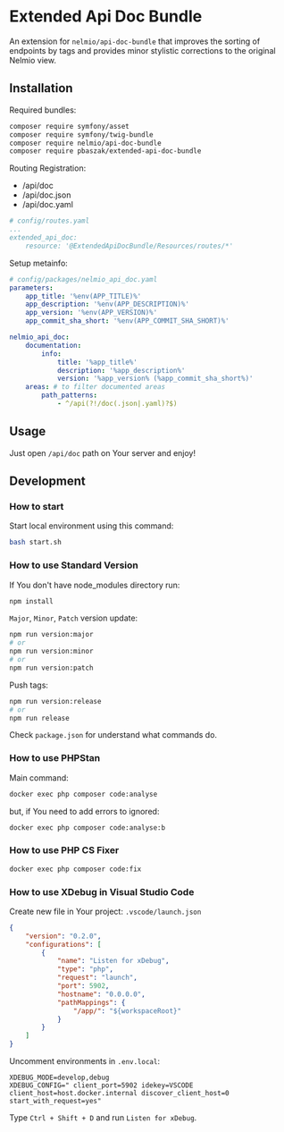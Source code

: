 # Extended Api Doc Bundle #

An extension for `nelmio/api-doc-bundle` that improves the sorting of endpoints by tags and provides minor stylistic corrections to the original Nelmio view.

## Installation

Required bundles:

```bash
composer require symfony/asset
composer require symfony/twig-bundle
composer require nelmio/api-doc-bundle
composer require pbaszak/extended-api-doc-bundle
```

Routing Registration:

- /api/doc
- /api/doc.json
- /api/doc.yaml

```yaml
# config/routes.yaml
...
extended_api_doc:
    resource: '@ExtendedApiDocBundle/Resources/routes/*'
```

Setup metainfo:

```yaml
# config/packages/nelmio_api_doc.yaml
parameters:
    app_title: '%env(APP_TITLE)%'
    app_description: '%env(APP_DESCRIPTION)%'
    app_version: '%env(APP_VERSION)%'
    app_commit_sha_short: '%env(APP_COMMIT_SHA_SHORT)%'

nelmio_api_doc:
    documentation:
        info:
            title: '%app_title%'
            description: '%app_description%'
            version: '%app_version% (%app_commit_sha_short%)'
    areas: # to filter documented areas
        path_patterns:
            - ^/api(?!/doc(.json|.yaml)?$)
```

## Usage

Just open `/api/doc` path on Your server and enjoy!

## Development

### How to start

Start local environment using this command:
```sh
bash start.sh
```

### How to use **Standard Version**

If You don't have node_modules directory run:
```sh
npm install
```

`Major`, `Minor`, `Patch` version update:
```sh
npm run version:major
# or
npm run version:minor
# or
npm run version:patch
```

Push tags:
```sh
npm run version:release
# or
npm run release
```

Check `package.json` for understand what commands do.

### How to use **PHPStan**

Main command:
```bash
docker exec php composer code:analyse
```
but, if You need to add errors to ignored:
```bash
docker exec php composer code:analyse:b
```

### How to use **PHP CS Fixer**

```bash
docker exec php composer code:fix
```

### How to use **XDebug** in **Visual Studio Code**

Create new file in Your project: `.vscode/launch.json`
```json
{
    "version": "0.2.0",
    "configurations": [
        {
            "name": "Listen for xDebug",
            "type": "php",
            "request": "launch",
            "port": 5902,
            "hostname": "0.0.0.0",
            "pathMappings": {
                "/app/": "${workspaceRoot}"
            }
        }
    ]
}
```

Uncomment environments in `.env.local`:
```env
XDEBUG_MODE=develop,debug
XDEBUG_CONFIG=" client_port=5902 idekey=VSCODE client_host=host.docker.internal discover_client_host=0 start_with_request=yes"
```

Type `Ctrl + Shift + D` and run `Listen for xDebug`.
